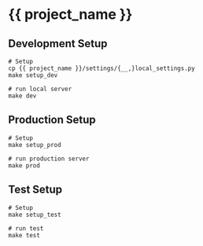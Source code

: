 # {{ project_name }}

## Development Setup

    # Setup
    cp {{ project_name }}/settings/{__,}local_settings.py
    make setup_dev

    # run local server
    make dev

## Production Setup

    # Setup
    make setup_prod

    # run production server
    make prod

## Test Setup

    # Setup
    make setup_test
    
    # run test
    make test
